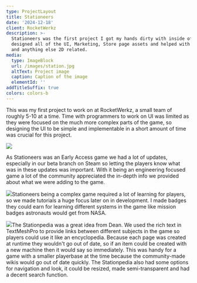 ```yaml
---
type: ProjectLayout
title: Stationeers
date: '2024-12-18'
client: RocketWerkz
description: >-
  Stationeers was the first project I got my hands dirty with inside of Unity. I
  designed all of the UI, Marketing, Store page assets and helped with trailers
  and anything else 2D related.
media:
  type: ImageBlock
  url: /images/station.jpg
  altText: Project image
  caption: Caption of the image
  elementId: ''
addTitleSuffix: true
colors: colors-b
---
```

This was my first project to work on at RocketWerkz, a small team of roughly 5-10 at a time. Time with programmers to work on UI was limited as they were focused on the much more complex parts of the game, so designing the UI to be simple and implementable in a short amount of time was crucial for this project.

![](/images/new%20world%20stat.jpg)

As Stationeers was an Early Access game we had a lot of updates, especially in our beta branch on Steam so letting the players know what was in these updates was important. With it being an engineering focused game a lot of the community appreciated the in-depth info we provided about what we were adding to the game.

![](/images/tutorialszzz3.jpg)Stationeers being a complex game required a lot of learning for players, so we made tutorials a huge focus later on in development. I made badges they could earn for learning different systems in the game like mission badges astronauts would get from NASA.

![](/images/stationpedia.jpg)The Stationpedia was a great idea from Dean. We used the rich text in TextMeshPro to provide links between different subjects in the game so players could use it like an encyclopedia. Because each page was created at runtime they wouldn't go out of date, so if an item could be created with a new machine then it would say so immediately. This was handy for a game with a smaller playerbase at the time because the community-made wikis would go out of date quickly. The Stationpedia also had some options for navigation and look, it could be resized, made semi-transparent and had a decent search function. 
